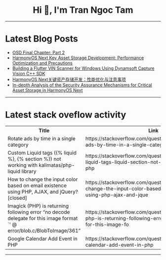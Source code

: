 <h1 align="center">Hi 👋, I'm Tran Ngoc Tam</h1>

---

# Latest Blog Posts 
<!-- BLOG-POST-LIST:START -->
- [OSD Final Chapter: Part 2](https://dev.to/amullagaliev/osd-final-chapter-part-2-584a)
- [HarmonyOS Next Key Asset Storage Development: Performance Optimization and Precautions](https://dev.to/xun_wang_6384a403f9817c2/harmonyos-next-key-asset-storage-development-performance-optimization-and-precautions-3f29)
- [Building a Flutter VIN Scanner for Windows Using Dynamsoft Capture Vision C++ SDK](https://dev.to/yushulx/building-a-flutter-vin-scanner-for-windows-using-dynamsoft-capture-vision-c-sdk-4n18)
- [HarmonyOS Next关键资产存储开发：性能优化与注意事项](https://dev.to/xun_wang_6384a403f9817c2/harmonyos-nextguan-jian-zi-chan-cun-chu-kai-fa-xing-neng-you-hua-yu-zhu-yi-shi-xiang-559f)
- [In-depth Analysis of the Security Assurance Mechanisms for Critical Asset Storage in HarmonyOS Next](https://dev.to/xun_wang_6384a403f9817c2/in-depth-analysis-of-the-security-assurance-mechanisms-for-critical-asset-storage-in-harmonyos-next-80f)
<!-- BLOG-POST-LIST:END -->

---

# Latest stack oveflow activity
<table>
  <tr><th>Title</th><th>Link</th></tr>
  <!-- STACKOVERFLOW:START --><tr><td>Rotate ads by time in a single category</td><td>https://stackoverflow.com/questions/79242791/rotate-ads-by-time-in-a-single-category</td></tr><tr><td>Custom Liquid tags &lpar;{% liquid %}, {% section %}&rpar; not working with kalimatas/php-liquid library</td><td>https://stackoverflow.com/questions/79242690/custom-liquid-tags-liquid-section-not-working-with-kalimatas-php</td></tr><tr><td>How to change the input color based on email existence using PHP, AJAX, and jQuery? [closed]</td><td>https://stackoverflow.com/questions/79242666/how-to-change-the-input-color-based-on-email-existence-using-php-ajax-and-jque</td></tr><tr><td>Imagick &lpar;PHP&rpar; is returning following error “no decode delegate for this image format `&#39; @ error/blob.c/BlobToImage/361”</td><td>https://stackoverflow.com/questions/79242649/imagick-php-is-returning-following-error-no-decode-delegate-for-this-image-fo</td></tr><tr><td>Google Calendar Add Event in PHP</td><td>https://stackoverflow.com/questions/79242581/google-calendar-add-event-in-php</td></tr><!-- STACKOVERFLOW:END -->
</table>

---


